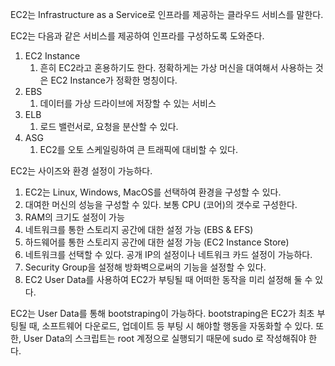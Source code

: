 EC2는 Infrastructure as a Service로 인프라를 제공하는 클라우드 서비스를 말한다.

EC2는 다음과 같은 서비스를 제공하여 인프라를 구성하도록 도와준다.

1. EC2 Instance
   1. 흔히 EC2라고 혼용하기도 한다. 정확하게는 가상 머신을 대여해서 사용하는 것은 EC2 Instance가 정확한 명칭이다.
2. EBS
   1. 데이터를 가상 드라이브에 저장할 수 있는 서비스
3. ELB
   1. 로드 밸런서로, 요청을 분산할 수 있다.
4. ASG
   1. EC2를 오토 스케일링하여 큰 트래픽에 대비할 수 있다.

EC2는 사이즈와 환경 설정이 가능하다.

1. EC2는 Linux, Windows, MacOS를 선택하여 환경을 구성할 수 있다.
2. 대여한 머신의 성능을 구성할 수 있다. 보통 CPU (코어)의 갯수로 구성한다.
3. RAM의 크기도 설정이 가능
4. 네트워크를 통한 스토리지 공간에 대한 설정 가능 (EBS & EFS)
5. 하드웨어를 통한 스토리지 공간에 대한 설정 가능 (EC2 Instance Store)
6. 네트워크를 선택할 수 있다. 공개 IP의 설정이나 네트워크 카드 설정이 가능하다.
7. Security Group을 설정해 방화벽으로써의 기능을 설정할 수 있다.
8. EC2 User Data를 사용하여 EC2가 부팅될 때 어떠한 동작을 미리 설정해 둘 수 있다.

EC2는 User Data를 통해 bootstraping이 가능하다. bootstraping은 EC2가 최초 부팅될 때, 소프트웨어 다운로드, 업데이트 등 부팅 시 해야할 행동을 자동화할 수 있다. 또한, User Data의 스크립트는 root 계정으로 실행되기 때문에 sudo 로 작성해줘야 한다.
